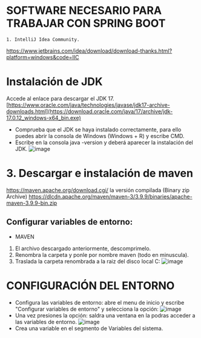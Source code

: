 # SOFTWARE NECESARIO PARA TRABAJAR CON SPRING BOOT
	1. IntelliJ Idea Community.
 <u>https://www.jetbrains.com/idea/download/download-thanks.html?platform=windows&code=IIC</u>
	
 # Instalación de JDK
 Accede al enlace para descargar el JDK 17.
 [https://www.oracle.com/java/technologies/javase/jdk17-archive-downloads.html](https://download.oracle.com/java/17/archive/jdk-17.0.12_windows-x64_bin.exe)
 * Comprueba que el JDK se haya instalado correctamente, para ello puedes abrir la consola de Windows (Windows + R) y escribe CMD.
 * Escribe en la consola java -version y deberá aparecer la instalación del JDK.
![image](https://github.com/user-attachments/assets/52bf89ed-762f-4df6-8314-cb851af31aeb)

 
# 3. Descargar e instalación de maven
https://maven.apache.org/download.cgi/ la versión compilada (Binary zip Archive)
https://dlcdn.apache.org/maven/maven-3/3.9.9/binaries/apache-maven-3.9.9-bin.zip

## Configurar variables de entorno:
* MAVEN
1. El archivo descargado anteriormente, descomprimelo.
2. Renombra la carpeta y ponle por nombre maven (todo en minuscula).
3. Traslada la carpeta renombrada a la raiz del disco local C:
![image](https://github.com/user-attachments/assets/8f1b8e47-dc74-40db-b9e6-435838011bfa)


# CONFIGURACIÓN DEL ENTORNO
* Configura las variables de entorno: abre el menu de inicio y escribe "Configurar variables de entorno" y selecciona la opción:
![image](https://github.com/user-attachments/assets/678fc833-0731-4a5d-bd78-af5f70fc0eb4)
* Una vez presiones la opción: saldra una ventana en la podras acceder a las variables de entorno.
![image](https://github.com/user-attachments/assets/277e519a-bdd9-405a-81d9-eb59ce8e0b26)
* Crea una variable en el segmento de Variables del sistema.


